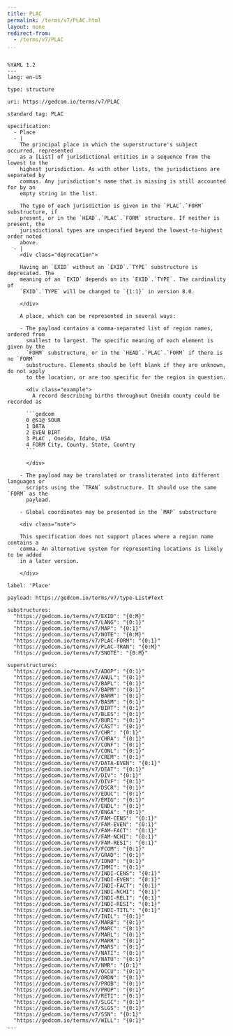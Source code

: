 ```yaml
---
title: PLAC
permalink: /terms/v7/PLAC.html
layout: none
redirect-from:
  - /terms/v7/PLAC
...
```


```

%YAML 1.2
---
lang: en-US

type: structure

uri: https://gedcom.io/terms/v7/PLAC

standard tag: PLAC

specification:
  - Place
  - |
    The principal place in which the superstructure's subject occurred, represented
    as a [List] of jurisdictional entities in a sequence from the lowest to the
    highest jurisdiction. As with other lists, the jurisdictions are separated by
    commas. Any jurisdiction's name that is missing is still accounted for by an
    empty string in the list.
    
    The type of each jurisdiction is given in the `PLAC`.`FORM` substructure, if
    present, or in the `HEAD`.`PLAC`.`FORM` structure. If neither is present, the
    jurisdictional types are unspecified beyond the lowest-to-highest order noted
    above.
  - |
    <div class="deprecation">
    
    Having an `EXID` without an `EXID`.`TYPE` substructure is deprecated. The
    meaning of an `EXID` depends on its `EXID`.`TYPE`. The cardinality of
    `EXID`.`TYPE` will be changed to `{1:1}` in version 8.0.
    
    </div>
    
    A place, which can be represented in several ways:
    
    - The payload contains a comma-separated list of region names, ordered from
      smallest to largest. The specific meaning of each element is given by the
      `FORM` substructure, or in the `HEAD`.`PLAC`.`FORM` if there is no `FORM`
      substructure. Elements should be left blank if they are unknown, do not apply
      to the location, or are too specific for the region in question.
    
      <div class="example">
        A record describing births throughout Oneida county could be recorded as
    
      ```gedcom
      0 @S1@ SOUR
      1 DATA
      2 EVEN BIRT
      3 PLAC , Oneida, Idaho, USA
      4 FORM City, County, State, Country
      ```
    
      </div>
    
    - The payload may be translated or transliterated into different languages or
      scripts using the `TRAN` substructure. It should use the same `FORM` as the
      payload.
    
    - Global coordinates may be presented in the `MAP` substructure
    
    <div class="note">
    
    This specification does not support places where a region name contains a
    comma. An alternative system for representing locations is likely to be added
    in a later version.
    
    </div>

label: 'Place'

payload: https://gedcom.io/terms/v7/type-List#Text

substructures:
  "https://gedcom.io/terms/v7/EXID": "{0:M}"
  "https://gedcom.io/terms/v7/LANG": "{0:1}"
  "https://gedcom.io/terms/v7/MAP": "{0:1}"
  "https://gedcom.io/terms/v7/NOTE": "{0:M}"
  "https://gedcom.io/terms/v7/PLAC-FORM": "{0:1}"
  "https://gedcom.io/terms/v7/PLAC-TRAN": "{0:M}"
  "https://gedcom.io/terms/v7/SNOTE": "{0:M}"

superstructures:
  "https://gedcom.io/terms/v7/ADOP": "{0:1}"
  "https://gedcom.io/terms/v7/ANUL": "{0:1}"
  "https://gedcom.io/terms/v7/BAPL": "{0:1}"
  "https://gedcom.io/terms/v7/BAPM": "{0:1}"
  "https://gedcom.io/terms/v7/BARM": "{0:1}"
  "https://gedcom.io/terms/v7/BASM": "{0:1}"
  "https://gedcom.io/terms/v7/BIRT": "{0:1}"
  "https://gedcom.io/terms/v7/BLES": "{0:1}"
  "https://gedcom.io/terms/v7/BURI": "{0:1}"
  "https://gedcom.io/terms/v7/CAST": "{0:1}"
  "https://gedcom.io/terms/v7/CHR": "{0:1}"
  "https://gedcom.io/terms/v7/CHRA": "{0:1}"
  "https://gedcom.io/terms/v7/CONF": "{0:1}"
  "https://gedcom.io/terms/v7/CONL": "{0:1}"
  "https://gedcom.io/terms/v7/CREM": "{0:1}"
  "https://gedcom.io/terms/v7/DATA-EVEN": "{0:1}"
  "https://gedcom.io/terms/v7/DEAT": "{0:1}"
  "https://gedcom.io/terms/v7/DIV": "{0:1}"
  "https://gedcom.io/terms/v7/DIVF": "{0:1}"
  "https://gedcom.io/terms/v7/DSCR": "{0:1}"
  "https://gedcom.io/terms/v7/EDUC": "{0:1}"
  "https://gedcom.io/terms/v7/EMIG": "{0:1}"
  "https://gedcom.io/terms/v7/ENDL": "{0:1}"
  "https://gedcom.io/terms/v7/ENGA": "{0:1}"
  "https://gedcom.io/terms/v7/FAM-CENS": "{0:1}"
  "https://gedcom.io/terms/v7/FAM-EVEN": "{0:1}"
  "https://gedcom.io/terms/v7/FAM-FACT": "{0:1}"
  "https://gedcom.io/terms/v7/FAM-NCHI": "{0:1}"
  "https://gedcom.io/terms/v7/FAM-RESI": "{0:1}"
  "https://gedcom.io/terms/v7/FCOM": "{0:1}"
  "https://gedcom.io/terms/v7/GRAD": "{0:1}"
  "https://gedcom.io/terms/v7/IDNO": "{0:1}"
  "https://gedcom.io/terms/v7/IMMI": "{0:1}"
  "https://gedcom.io/terms/v7/INDI-CENS": "{0:1}"
  "https://gedcom.io/terms/v7/INDI-EVEN": "{0:1}"
  "https://gedcom.io/terms/v7/INDI-FACT": "{0:1}"
  "https://gedcom.io/terms/v7/INDI-NCHI": "{0:1}"
  "https://gedcom.io/terms/v7/INDI-RELI": "{0:1}"
  "https://gedcom.io/terms/v7/INDI-RESI": "{0:1}"
  "https://gedcom.io/terms/v7/INDI-TITL": "{0:1}"
  "https://gedcom.io/terms/v7/INIL": "{0:1}"
  "https://gedcom.io/terms/v7/MARB": "{0:1}"
  "https://gedcom.io/terms/v7/MARC": "{0:1}"
  "https://gedcom.io/terms/v7/MARL": "{0:1}"
  "https://gedcom.io/terms/v7/MARR": "{0:1}"
  "https://gedcom.io/terms/v7/MARS": "{0:1}"
  "https://gedcom.io/terms/v7/NATI": "{0:1}"
  "https://gedcom.io/terms/v7/NATU": "{0:1}"
  "https://gedcom.io/terms/v7/NMR": "{0:1}"
  "https://gedcom.io/terms/v7/OCCU": "{0:1}"
  "https://gedcom.io/terms/v7/ORDN": "{0:1}"
  "https://gedcom.io/terms/v7/PROB": "{0:1}"
  "https://gedcom.io/terms/v7/PROP": "{0:1}"
  "https://gedcom.io/terms/v7/RETI": "{0:1}"
  "https://gedcom.io/terms/v7/SLGC": "{0:1}"
  "https://gedcom.io/terms/v7/SLGS": "{0:1}"
  "https://gedcom.io/terms/v7/SSN": "{0:1}"
  "https://gedcom.io/terms/v7/WILL": "{0:1}"
...

```
